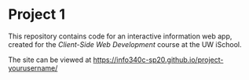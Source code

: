 # Project 1

This repository contains code for an interactive information web app, created for the _Client-Side Web Development_ course at the UW iSchool.

The site can be viewed at <https://info340c-sp20.github.io/project-yourusername/>
